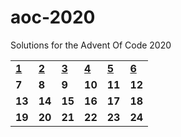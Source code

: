 # aoc-2020
Solutions for the Advent Of Code 2020

|    |    |    |    |    |    |
|----|----|----|----|----|----|
| [__1__](https://github.com/cerus/aoc-2020/tree/master/src/main/java/de/cerus/aoc2020/first)  | [__2__](https://github.com/cerus/aoc-2020/tree/master/src/main/java/de/cerus/aoc2020/second)  | [__3__](https://github.com/cerus/aoc-2020/tree/master/src/main/java/de/cerus/aoc2020/third)  | [__4__](https://github.com/cerus/aoc-2020/tree/master/src/main/java/de/cerus/aoc2020/fourth)  | [__5__](https://github.com/cerus/aoc-2020/tree/master/src/main/java/de/cerus/aoc2020/fifth)  | [__6__](https://github.com/cerus/aoc-2020/tree/master/src/main/java/de/cerus/aoc2020/sixth)  |
| __7__  | __8__ | __9__  | __10__ | __11__ | __12__ |
| __13__ | __14__ | __15__ | __16__ | __17__ | __18__ |
| __19__ | __20__ | __21__ | __22__ | __23__ | __24__ |
